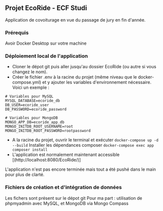 ## Projet EcoRide - ECF Studi

Application de covoiturage en vue du passage de jury en fin d'année.

### Prérequis
Avoir Docker Desktop sur votre machine

### Déploiement local de l'application

* Cloner le dépot git puis aller jusqu'au dossier EcoRide (ou autre si vous changez le nom).
* Créer le fichier .env à la racine du projet (même niveau que le docker-compose.yml) et y ajouter les variables d'environnement nécessaire. Voici un exemple :
```
# Variables pour MySQL
MYSQL_DATABASE=ecoride_db
DB_USER=ecoride_user
DB_PASSWORD=ecoride_password

# Variables pour MongoDB
MONGO_APP_DB=ecoride_app_db
MONGO_INITDB_ROOT_USERNAME=root
MONGO_INITDB_ROOT_PASSWORD=rootpassword
```
*  A la racine du projet, ouvrir le terminal et exécuter ```docker-compose up -d --build```
   Installer les dépendances composer ```docker-compose exec app composer install```
*  L'application est normalement maintenant accessible [(http://localhost:8080/EcoRide/)]


L'application n'est pas encore terminée mais tout a été pushé dans le main pour plus de clarté.

### Fichiers de création et d'intégration de données
Les fichers sont présent sur le dépot git
Pour ma part : utilisation de phpmyadmin avec MySQL, et MongoDB via Mongo Compass





